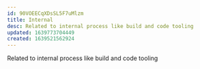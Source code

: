 ```yaml
---
id: 90VOEECqXDsSL5F7uMlzm
title: Internal
desc: Related to internal process like build and code tooling
updated: 1639773704449
created: 1639521562924
---
```


Related to internal process like build and code tooling
